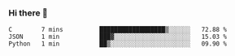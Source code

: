 ### Hi there 👋

<!--START_SECTION:waka-->
```text
C        7 mins          ██████████████████▒░░░░░░   72.88 % 
JSON     1 min           ███▓░░░░░░░░░░░░░░░░░░░░░   15.03 % 
Python   1 min           ██▒░░░░░░░░░░░░░░░░░░░░░░   09.90 % 
```
<!--END_SECTION:waka-->


<!--
**AnkelMauCastillo/AnkelMauCastillo** is a ✨ _special_ ✨ repository because its `README.md` (this file) appears on your GitHub profile.

Here are some ideas to get you started:

- 🔭 I’m currently working on ...
- 🌱 I’m currently learning ...
- 👯 I’m looking to collaborate on ...
- 🤔 I’m looking for help with ...
- 💬 Ask me about ...
- 📫 How to reach me: ...
- 😄 Pronouns: ...
- ⚡ Fun fact: ...
-->
